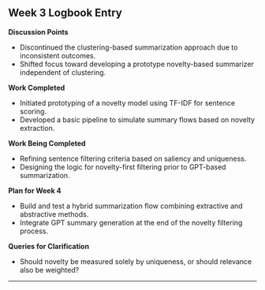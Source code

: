 ## Week 3 Logbook Entry
**Discussion Points**  
- Discontinued the clustering-based summarization approach due to inconsistent outcomes.  
- Shifted focus toward developing a prototype novelty-based summarizer independent of clustering.

**Work Completed**  
- Initiated prototyping of a novelty model using TF-IDF for sentence scoring.  
- Developed a basic pipeline to simulate summary flows based on novelty extraction.

**Work Being Completed**  
- Refining sentence filtering criteria based on saliency and uniqueness.  
- Designing the logic for novelty-first filtering prior to GPT-based summarization.

**Plan for Week 4**  
- Build and test a hybrid summarization flow combining extractive and abstractive methods.  
- Integrate GPT summary generation at the end of the novelty filtering process.

**Queries for Clarification**  
- Should novelty be measured solely by uniqueness, or should relevance also be weighted?

---
